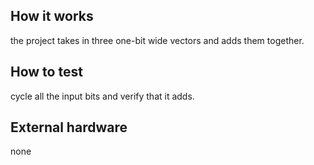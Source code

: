 <!---

This file is used to generate your project datasheet. Please fill in the information below and delete any unused
sections.

You can also include images in this folder and reference them in the markdown. Each image must be less than
512 kb in size, and the combined size of all images must be less than 1 MB.
-->

## How it works

the project takes in three one-bit wide vectors and adds them together. 
## How to test

cycle all the input bits and verify that it adds. 

## External hardware

none 
